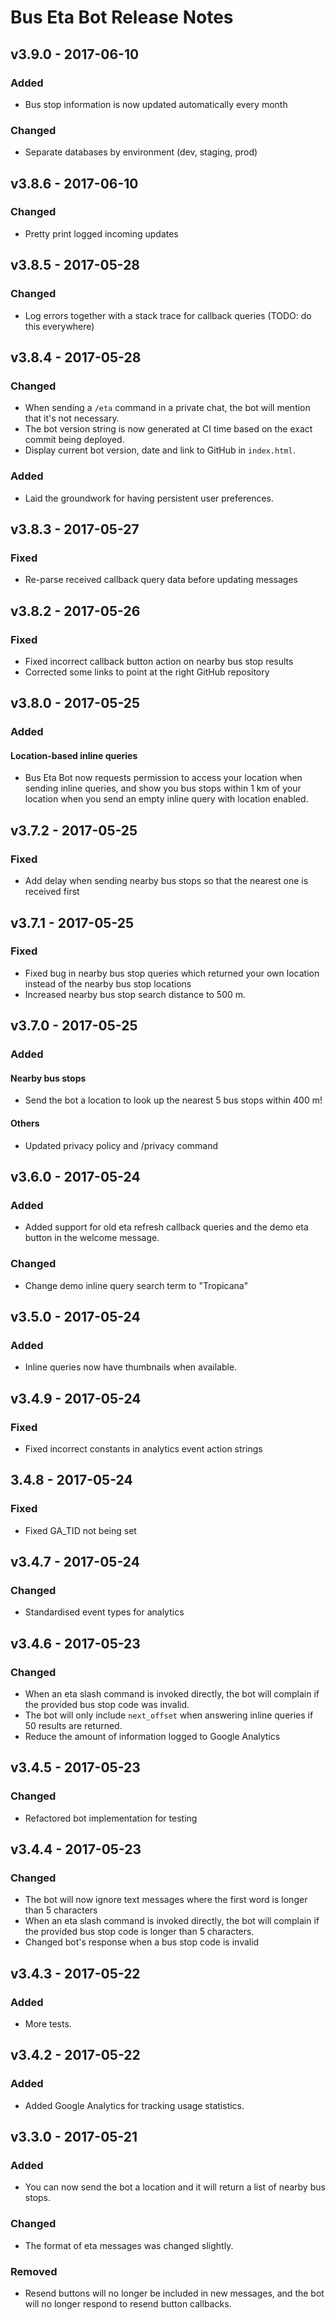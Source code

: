 # Bus Eta Bot Release Notes

## v3.9.0 - 2017-06-10
### Added
- Bus stop information is now updated automatically every month

### Changed
- Separate databases by environment (dev, staging, prod)

## v3.8.6 - 2017-06-10
### Changed
- Pretty print logged incoming updates

## v3.8.5 - 2017-05-28
### Changed
- Log errors together with a stack trace for callback queries (TODO: do this everywhere)

## v3.8.4 - 2017-05-28
### Changed
- When sending a `/eta` command in a private chat, the bot will mention that it's not necessary.
- The bot version string is now generated at CI time based on the exact commit being deployed.
- Display current bot version, date and link to GitHub in `index.html`.

### Added
- Laid the groundwork for having persistent user preferences.

## v3.8.3 - 2017-05-27
### Fixed
- Re-parse received callback query data before updating messages

## v3.8.2 - 2017-05-26
### Fixed
- Fixed incorrect callback button action on nearby bus stop results
- Corrected some links to point at the right GitHub repository

## v3.8.0 - 2017-05-25
### Added
#### Location-based inline queries
- Bus Eta Bot now requests permission to access your location when sending inline queries, and show you bus stops 
within 1 km of your location when you send an empty inline query with location enabled.

## v3.7.2 - 2017-05-25
### Fixed
- Add delay when sending nearby bus stops so that the nearest one is received first

## v3.7.1 - 2017-05-25
### Fixed
- Fixed bug in nearby bus stop queries which returned your own location instead of the nearby bus stop locations
- Increased nearby bus stop search distance to 500 m.

## v3.7.0 - 2017-05-25
### Added
#### Nearby bus stops
- Send the bot a location to look up the nearest 5 bus stops within 400 m!

#### Others
- Updated privacy policy and /privacy command

## v3.6.0 - 2017-05-24
### Added
- Added support for old eta refresh callback queries and the demo eta button in the welcome message.

### Changed
- Change demo inline query search term to "Tropicana"

## v3.5.0 - 2017-05-24
### Added
- Inline queries now have thumbnails when available.

## v3.4.9 - 2017-05-24
### Fixed
- Fixed incorrect constants in analytics event action strings

## 3.4.8 - 2017-05-24
### Fixed
- Fixed GA_TID not being set

## v3.4.7 - 2017-05-24
### Changed
- Standardised event types for analytics

## v3.4.6 - 2017-05-23
### Changed
- When an eta slash command is invoked directly, the bot will complain if the provided bus stop code was invalid.
- The bot will only include `next_offset` when answering inline queries if 50 results are returned.
- Reduce the amount of information logged to Google Analytics

## v3.4.5 - 2017-05-23
### Changed
- Refactored bot implementation for testing

## v3.4.4 - 2017-05-23
### Changed
- The bot will now ignore text messages where the first word is longer than 5 characters
- When an eta slash command is invoked directly, the bot will complain if the provided bus stop code is longer than 5 
characters.
- Changed bot's response when a bus stop code is invalid

## v3.4.3 - 2017-05-22
### Added
- More tests.

## v3.4.2 - 2017-05-22
### Added
- Added Google Analytics for tracking usage statistics.

## v3.3.0 - 2017-05-21
### Added
- You can now send the bot a location and it will return a list of nearby bus stops.

### Changed
- The format of eta messages was changed slightly.

### Removed
- Resend buttons will no longer be included in new messages, and the bot will no longer respond to resend button 
callbacks.
